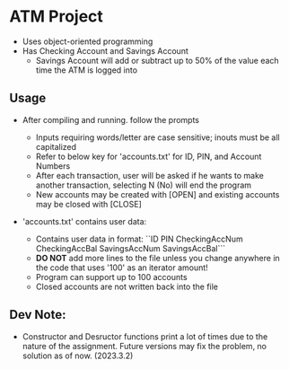 # ATM Project
- Uses object-oriented programming
- Has Checking Account and Savings Account
  - Savings Account will add or subtract up to 50% of the value each time the ATM is logged into

## Usage
- After compiling and running. follow the prompts
  - Inputs requiring words/letter are case sensitive; inouts must be all capitalized
  - Refer to below key for 'accounts.txt' for ID, PIN, and Account Numbers
  - After each transaction, user will be asked if he wants to make another transaction, selecting N (No) will end the program
  - New accounts may be created with [OPEN] and existing accounts may be closed with [CLOSE]

- 'accounts.txt' contains user data:
  - Contains user data in format: ``ID PIN CheckingAccNum CheckingAccBal SavingsAccNum SavingsAccBal```
  - **DO NOT** add more lines to the file unless you change anywhere in the code that uses '100' as an iterator amount!
  - Program can support up to 100 accounts
  - Closed accounts are not written back into the file
 
## Dev Note:
- Constructor and Desructor functions print a lot of times due to the nature of the assignment. Future versions may fix the problem, no solution as of now. (2023.3.2)
